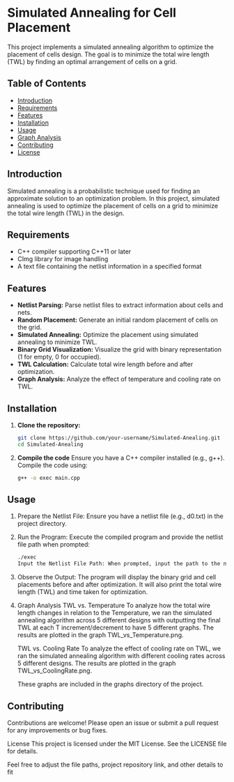# Simulated Annealing for Cell Placement

This project implements a simulated annealing algorithm to optimize the placement of cells design. The goal is to minimize the total wire length (TWL) by finding an optimal arrangement of cells on a grid.

## Table of Contents
- [Introduction](#introduction)
- [Requirements](#Requirements)
- [Features](#features)
- [Installation](#installation)
- [Usage](#usage)
- [Graph Analysis](#graph-analysis)
- [Contributing](#contributing)
- [License](#license)

## Introduction

Simulated annealing is a probabilistic technique used for finding an approximate solution to an optimization problem. In this project, simulated annealing is used to optimize the placement of cells on a grid to minimize the total wire length (TWL) in the design.

## Requirements
- C++ compiler supporting C++11 or later
- CImg library for image handling
- A text file containing the netlist information in a specified format

## Features

- **Netlist Parsing:** Parse netlist files to extract information about cells and nets.
- **Random Placement:** Generate an initial random placement of cells on the grid.
- **Simulated Annealing:** Optimize the placement using simulated annealing to minimize TWL.
- **Binary Grid Visualization:** Visualize the grid with binary representation (1 for empty, 0 for occupied).
- **TWL Calculation:** Calculate total wire length before and after optimization.
- **Graph Analysis:** Analyze the effect of temperature and cooling rate on TWL.

## Installation

1. **Clone the repository:**
   ```sh
   git clone https://github.com/your-username/Simulated-Anealing.git
   cd Simulated-Anealing

2. **Compile the code**
   Ensure you have a C++ compiler installed (e.g., g++). Compile the code using:
   ```sh
   g++ -o exec main.cpp

## Usage
1. Prepare the Netlist File:
   Ensure you have a netlist file (e.g., d0.txt) in the project directory.

2. Run the Program:
   Execute the compiled program and provide the netlist file path when prompted:
   ```sh
   ./exec
   Input the Netlist File Path: When prompted, input the path to the netlist file (e.g., d0.txt).

3. Observe the Output:
   The program will display the binary grid and cell placements before and after optimization. It will also print the total wire length (TWL) and time taken for optimization.

4. Graph Analysis
   TWL vs. Temperature
   To analyze how the total wire length changes in relation to the Temperature, we ran the simulated annealing algorithm across 5 different designs with outputting the final TWL at each T increment/decrement to have 5 different graphs. The results are plotted in the graph TWL_vs_Temperature.png.

   TWL vs. Cooling Rate
   To analyze the effect of cooling rate on TWL, we ran the simulated annealing algorithm with different cooling rates across 5 different designs. The results are plotted in the graph TWL_vs_CoolingRate.png.
   
   These graphs are included in the graphs directory of the project.

## Contributing
Contributions are welcome! Please open an issue or submit a pull request for any improvements or bug fixes.

License
This project is licensed under the MIT License. See the LICENSE file for details.

Feel free to adjust the file paths, project repository link, and other details to fit
